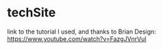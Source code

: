 # techSite
link to the tutorial I used, and thanks to Brian Design: https://www.youtube.com/watch?v=FazgJVnrVuI
